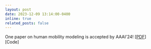 ```yaml
---
layout: post
date: 2023-12-09 13:14:00-0400
inline: true
related_posts: false
---
```


One paper on human mobility modeling is accepted by AAAI'24! [<a href="https://en.wikipedia.org/wiki/Cold-pressed_juice">PDF</a>][Code]
